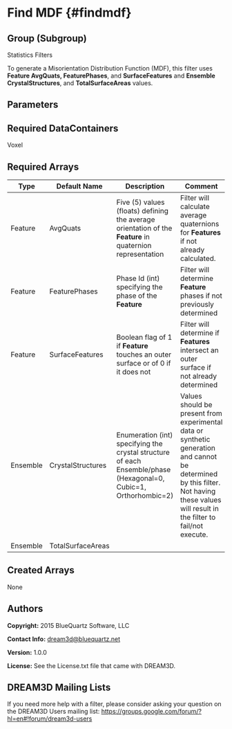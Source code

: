 Find MDF {#findmdf}
======

## Group (Subgroup) ##
Statistics Filters


To generate a Misorientation Distribution Function (MDF), this filter uses __Feature AvgQuats, FeaturePhases__, and __SurfaceFeatures__ and __Ensemble CrystalStructures__, and __TotalSurfaceAreas__ values.


## Parameters ##

## Required DataContainers ##
Voxel

## Required Arrays ##

| Type | Default Name | Description | Comment |
|------|--------------|-------------|---------|
| Feature | AvgQuats | Five (5) values (floats) defining the average orientation of the **Feature** in quaternion representation | Filter will calculate average quaternions for **Features** if not already calculated. |
| Feature | FeaturePhases | Phase Id (int) specifying the phase of the **Feature** | Filter will determine **Feature** phases if not previously determined |
| Feature | SurfaceFeatures | Boolean flag of 1 if **Feature** touches an outer surface or of 0 if it does not | Filter will determine if **Features** intersect an outer surface if not already determined |
| Ensemble | CrystalStructures | Enumeration (int) specifying the crystal structure of each Ensemble/phase (Hexagonal=0, Cubic=1, Orthorhombic=2) | Values should be present from experimental data or synthetic generation and cannot be determined by this filter. Not having these values will result in the filter to fail/not execute. |
| Ensemble | TotalSurfaceAreas |  |

## Created Arrays ##
None

## Authors ##

**Copyright:** 2015 BlueQuartz Software, LLC

**Contact Info:** dream3d@bluequartz.net

**Version:** 1.0.0

**License:**  See the License.txt file that came with DREAM3D.




## DREAM3D Mailing Lists ##

If you need more help with a filter, please consider asking your question on the DREAM3D Users mailing list:
https://groups.google.com/forum/?hl=en#!forum/dream3d-users


